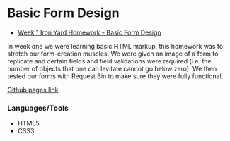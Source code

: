 
# Basic Form Design

* [Week 1 Iron Yard Homework - Basic Form Design](https://github.com/samanthasheadavis/basicFormDesign)

In week one we were learning basic HTML markup, this homework was to stretch our form-creation muscles. We were given an image of a form to replicate and certain fields and field validations were required (i.e. the number of objects that one can levitate cannot go below zero). We then tested our forms with Request Bin to make sure they were fully functional.

[Github pages link](https://samanthasheadavis.github.io/basicFormDesign/)
### Languages/Tools
* HTML5
* CSS3
